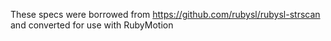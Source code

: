 These specs were borrowed from https://github.com/rubysl/rubysl-strscan and converted for use with RubyMotion


